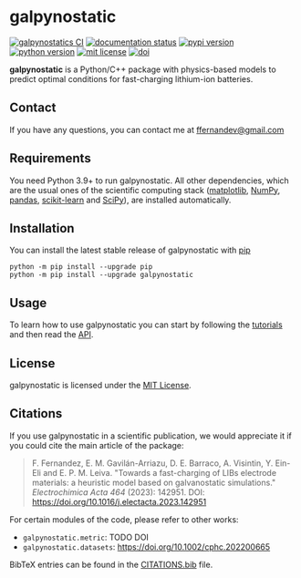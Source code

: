 # galpynostatic

[![galpynostatics CI](https://github.com/fernandezfran/galpynostatic/actions/workflows/CI.yml/badge.svg)](https://github.com/fernandezfran/galpynostatic/actions/workflows/CI.yml)
[![documentation status](https://readthedocs.org/projects/galpynostatic/badge/?version=latest)](https://galpynostatic.readthedocs.io/en/latest/?badge=latest)
[![pypi version](https://img.shields.io/pypi/v/galpynostatic)](https://pypi.org/project/galpynostatic/)
[![python version](https://img.shields.io/badge/python-3.9%2B-4584b6)](https://www.python.org/)
[![mit license](https://img.shields.io/badge/License-MIT-ffde57)](https://github.com/fernandezfran/galpynostatic/blob/main/LICENSE)
[![doi](https://img.shields.io/badge/doi-10.1016/j.electacta.2023.142951-36abe8)](https://doi.org/10.1016/j.electacta.2023.142951)

**galpynostatic** is a Python/C++ package with physics-based models to predict 
optimal conditions for fast-charging lithium-ion batteries.


## Contact

If you have any questions, you can contact me at <ffernandev@gmail.com>


## Requirements

You need Python 3.9+ to run galpynostatic. All other dependencies, which are the 
usual ones of the scientific computing stack
([matplotlib](https://matplotlib.org/), [NumPy](https://numpy.org/), 
[pandas](https://pandas.pydata.org/), [scikit-learn](https://scikit-learn.org/) 
and [SciPy](https://scipy.org/)), are installed automatically.


## Installation

You can install the latest stable release of galpynostatic with 
[pip](https://pip.pypa.io/en/latest/)

```
python -m pip install --upgrade pip
python -m pip install --upgrade galpynostatic
```


## Usage

To learn how to use galpynostatic you can start by following the 
[tutorials](https://galpynostatic.readthedocs.io/en/latest/tutorials/index.html)
and then read the 
[API](https://galpynostatic.readthedocs.io/en/latest/api/index.html).


## License

galpynostatic is licensed under the 
[MIT License](https://github.com/fernandezfran/galpynostatic/blob/main/LICENSE).


## Citations

If you use galpynostatic in a scientific publication, we would appreciate it if 
you could cite the main article of the package:

> F. Fernandez, E. M. Gavilán-Arriazu, D. E. Barraco, A. Visintin, Y. Ein-Eli and 
> E. P. M. Leiva. "Towards a fast-charging of LIBs electrode materials: a 
> heuristic model based on galvanostatic simulations." _Electrochimica Acta 464_
> (2023): 142951. DOI: https://doi.org/10.1016/j.electacta.2023.142951

For certain modules of the code, please refer to other works:
- `galpynostatic.metric`: TODO DOI
- `galpynostatic.datasets`: https://doi.org/10.1002/cphc.202200665

BibTeX entries can be found in the 
[CITATIONS.bib](https://github.com/fernandezfran/galpynostatic/blob/main/CITATIONS.bib)
file.
